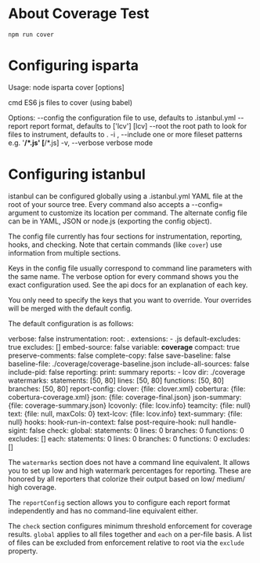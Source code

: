 About Coverage Test
====================

```
npm run cover
```

Configuring isparta
====================

Usage: node isparta cover <cmd> [options]

cmd     ES6 js files to cover (using babel)

Options:
   --config <path-to-config>                           the configuration file to use, defaults to .istanbul.yml
   --report <format>                                   report format, defaults to ['lcv']  [lcv]
   --root <path>                                       the root path to look for files to instrument, defaults to .
   -i <include-pattern>, --include <include-pattern>   one or more fileset patterns e.g. '**/*.js'  [**/*.js]
   -v, --verbose                                       verbose mode


Configuring istanbul
====================

 istanbul can be configured globally using a .istanbul.yml YAML file at the
 root of your source tree. Every command also accepts a --config=<config-file>
 argument to customize its location per command. The alternate config file can
 be in YAML, JSON or node.js (exporting the config object).

 The config file currently has four sections for instrumentation, reporting,
 hooks, and checking. Note that certain commands (like `cover`) use information
 from multiple sections.

 Keys in the config file usually correspond to command line parameters with the
 same name. The verbose option for every command shows you the exact
 configuration used. See the api docs for an explanation of each key.

 You only need to specify the keys that you want to override. Your overrides
 will be merged with the default config.

The default configuration is as follows:

verbose: false
instrumentation:
    root: .
    extensions:
        - .js
    default-excludes: true
    excludes: []
    embed-source: false
    variable: __coverage__
    compact: true
    preserve-comments: false
    complete-copy: false
    save-baseline: false
    baseline-file: ./coverage/coverage-baseline.json
    include-all-sources: false
    include-pid: false
reporting:
    print: summary
    reports:
        - lcov
    dir: ./coverage
    watermarks:
        statements: [50, 80]
        lines: [50, 80]
        functions: [50, 80]
        branches: [50, 80]
    report-config:
        clover: {file: clover.xml}
        cobertura: {file: cobertura-coverage.xml}
        json: {file: coverage-final.json}
        json-summary: {file: coverage-summary.json}
        lcovonly: {file: lcov.info}
        teamcity: {file: null}
        text: {file: null, maxCols: 0}
        text-lcov: {file: lcov.info}
        text-summary: {file: null}
hooks:
    hook-run-in-context: false
    post-require-hook: null
    handle-sigint: false
check:
    global:
        statements: 0
        lines: 0
        branches: 0
        functions: 0
        excludes: []
    each:
        statements: 0
        lines: 0
        branches: 0
        functions: 0
        excludes: []


 The `watermarks` section does not have a command line equivalent. It allows
 you to set up low and high watermark percentages for reporting. These are
 honored by all reporters that colorize their output based on low/ medium/ high
 coverage.

 The `reportConfig` section allows you to configure each report format
 independently and has no command-line equivalent either.

 The `check` section configures minimum threshold enforcement for coverage
 results. `global` applies to all files together and `each` on a per-file
 basis. A list of files can be excluded from enforcement relative to root via
 the `exclude` property.

